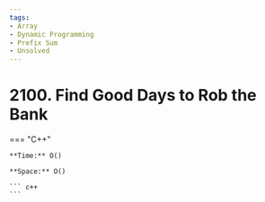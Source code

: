 ```yaml
---
tags:
- Array
- Dynamic Programming
- Prefix Sum
- Unsolved
---
```



# 2100. Find Good Days to Rob the Bank

=== "C++"

    **Time:** O()

    **Space:** O()

    ``` c++
    ```